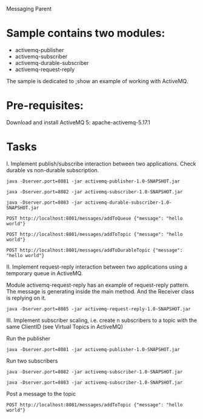 Messaging Parent

# Sample contains two modules:
- activemq-publisher
- activemq-subscriber
- activemq-durable-subscriber
- activemq-request-reply

The sample is dedicated to ;show an example of working with ActiveMQ.

# Pre-requisites:
 Download and install ActiveMQ 5: apache-activemq-5.17.1

# Tasks
I. Implement publish/subscribe interaction between two applications. Check durable vs non-durable subscription.

`java -Dserver.port=8081 -jar activemq-publisher-1.0-SNAPSHOT.jar`

`java -Dserver.port=8082 -jar activemq-subscriber-1.0-SNAPSHOT.jar`

`java -Dserver.port=8083 -jar activemq-durable-subscriber-1.0-SNAPSHOT.jar`

`POST http://localhost:8081/messages/addToQueue {"message": "hello world"}`

`POST http://localhost:8081/messages/addToTopic {"message": "hello world"}`

`POST http://localhost:8081/messages/addToDurableTopic {"message": "hello world"}`


II. Implement request-reply interaction between two applications using a temporary queue in ActiveMQ.

Module activemq-request-reply has an example of request-reply pattern.
The message is generating inside the main method. And the Receiver class is replying on it.

`java -Dserver.port=8085 -jar activemq-request-reply-1.0-SNAPSHOT.jar`

III. Implement subscriber scaling, i.e. create n subscribers to a topic with the same ClientID (see Virtual Topics in ActiveMQ)

Run the publisher

`java -Dserver.port=8081 -jar activemq-publisher-1.0-SNAPSHOT.jar`

Run two subscribers

`java -Dserver.port=8082 -jar activemq-subscriber-1.0-SNAPSHOT.jar`

`java -Dserver.port=8083 -jar activemq-subscriber-1.0-SNAPSHOT.jar`

Post a message to the topic

`POST http://localhost:8081/messages/addToTopic {"message": "hello world"}`